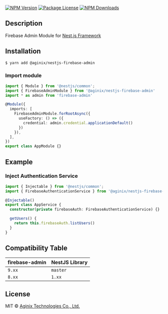 <a href="https://www.npmjs.com/@aginix/nestjs-firebase-admin"><img src="https://img.shields.io/npm/v/@aginix/nestjs-firebase-admin.svg" alt="NPM Version" /></a>
<a href="https://www.npmjs.com/@aginix/nestjs-firebase-admin"><img src="https://img.shields.io/npm/l/@aginix/nestjs-firebase-admin.svg" alt="Package License" /></a>
<a href="https://www.npmjs.com/@aginix/nestjs-firebase-admin"><img src="https://img.shields.io/npm/dm/@aginix/nestjs-firebase-admin.svg" alt="NPM Downloads" /></a>

## Description

Firebase Admin Module for [Nest.js Framework](https://nestjs.com/)

## Installation

```bash
$ yarn add @aginix/nestjs-firebase-admin
```

### Import module

```typescript
import { Module } from '@nestjs/common';
import { FirebaseAdminModule } from '@aginix/nestjs-firebase-admin'
import * as admin from 'firebase-admin'

@Module({
  imports: [
    FirebaseAdminModule.forRootAsync({
      useFactory: () => ({
        credential: admin.credential.applicationDefault()
      })
    }),
  ],
})
export class AppModule {}
```

## Example

### Inject Authentication Service

```typescript
import { Injectable } from '@nestjs/common';
import { FirebaseAuthenticationService } from '@aginix/nestjs-firebase-admin';

@Injectable()
export class AppService {
  constructor(private firebaseAuth: FirebaseAuthenticationService) {}

  getUsers() {
    return this.firebaseAuth.listUsers()
  }
}
```

## Compatibility Table

| firebase-admin    | NestJS Library |
| ----------------- |----------------|
| `9.xx`            | `master`       |
| `8.xx`            | `1.xx`         |

## License

MIT © [Aginix Technologies Co., Ltd.](https://github.com/Aginix/nestjs-firebase-admin)
